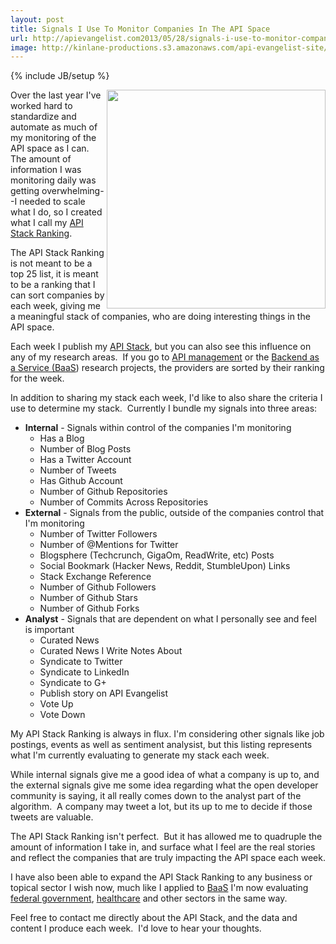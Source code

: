 ```yaml
---
layout: post
title: Signals I Use To Monitor Companies In The API Space
url: http://apievangelist.com2013/05/28/signals-i-use-to-monitor-companies-in-the-api-space/
image: http://kinlane-productions.s3.amazonaws.com/api-evangelist-site/blog/api-stack-logo.png
---
```

{% include JB/setup %}<p>
     <a href="http://theapistack.com" target="_blank"><img src="http://kinlane-productions.s3.amazonaws.com/api-stack/api-stack-logo.png"  width="350" align="right" /></a>
</p>
<p>
     Over the last year I've worked hard to standardize and automate as much of my monitoring of the API space as I can. The amount of information I was monitoring daily was getting overwhelming--I needed to scale what I do, so I created what I call my <a href="http://theapistack.com/ranking.html">API Stack Ranking</a>.
</p>
<p>
     The API Stack Ranking is not meant to be a top 25 list, it is meant to be a ranking that I can sort companies by each week, giving me a meaningful stack of companies, who are doing interesting things in the API space.
</p>
<p>
     Each week I publish my <a href="http://theapistack.com" target="_blank">API Stack</a>, but you can also see this influence on any of my research areas.  If you go to <a title="API Management" href="http://management.apievangelist.com">API management</a> or the <a title="Backend as a Service (BaaS)" href="http://baas.apievangelist.com">Backend as a Service (BaaS</a>) research projects, the providers are sorted by their ranking for the week.
</p>
<p>
     In addition to sharing my stack each week, I'd like to also share the criteria I use to determine my stack.  Currently I bundle my signals into three areas:
</p>
<ul>
     <li>
          <strong>Internal</strong> - Signals within control of the companies I'm monitoring
          <ul>
               <li>Has a Blog
               </li>
               <li>Number of Blog Posts
               </li>
               <li>Has a Twitter Account
               </li>
               <li>Number of Tweets
               </li>
               <li>Has Github Account
               </li>
               <li>Number of Github Repositories
               </li>
               <li>Number of Commits Across Repositories
               </li>
          </ul>
     </li>
     <li>
          <strong>External</strong> - Signals from the public, outside of the companies control that I'm monitoring
          <ul>
               <li>Number of Twitter Followers
               </li>
               <li>Number of @Mentions for Twitter
               </li>
               <li>Blogsphere (Techcrunch, GigaOm, ReadWrite, etc) Posts
               </li>
               <li>Social Bookmark (Hacker News, Reddit, StumbleUpon) Links
               </li>
               <li>Stack Exchange Reference
               </li>
               <li>Number of Github Followers
               </li>
               <li>Number of Github Stars
               </li>
               <li>Number of Github Forks
               </li>
          </ul>
     </li>
     <li>
          <strong>Analyst</strong> - Signals that are dependent on what I personally see and feel is important
          <ul>
               <li>Curated News
               </li>
               <li>Curated News I Write Notes About
               </li>
               <li>Syndicate to Twitter
               </li>
               <li>Syndicate to LinkedIn
               </li>
               <li>Syndicate to G+
               </li>
               <li>Publish story on API Evangelist
               </li>
               <li>Vote Up 
               </li>
               <li>Vote Down
               </li>
          </ul>
     </li>
</ul>
<p>
     My API Stack Ranking is always in flux. I'm considering other signals like job postings, events as well as sentiment analysist, but this listing represents what I'm currently evaluating to generate my stack each week.
</p>
<p>
     While internal signals give me a good idea of what a company is up to, and the external signals give me some idea regarding what the open developer community is saying, it all really comes down to the analyst part of the algorithm.  A company may tweet a lot, but its up to me to decide if those tweets are valuable.
</p>
<p>
     The API Stack Ranking isn't perfect.  But it has allowed me to quadruple the amount of information I take in, and surface what I feel are the real stories and reflect the companies that are truly impacting the API space each week.
</p>
<p>
     I have also been able to expand the API Stack Ranking to any business or topical sector I wish now, much like I applied to <a title="BaaS" href="http://baas.apievangelist.com">BaaS</a> I'm now evaluating <a title="Federal Government" href="http://federal-government.apievangelist.com">federal government</a>, <a title="healthcare" href="http://healthcare.apievangelist.com">healthcare</a> and other sectors in the same way.
</p>
<p>
     Feel free to contact me directly about the API Stack, and the data and content I produce each week.  I'd love to hear your thoughts.
</p>
